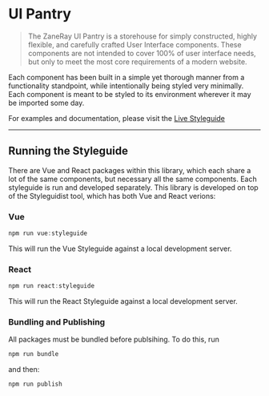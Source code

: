 # UI Pantry

> The ZaneRay UI Pantry is a storehouse for simply constructed, highly flexible, and carefully crafted User Interface components.  These components are not intended to cover 100% of user interface needs, but only to meet the most core requirements of a modern website.

Each component has been built in a simple yet thorough manner from a functionality standpoint, while intentionally being styled very minimally.  Each component is meant to be styled to its environment wherever it may be imported some day.

For examples and documentation, please visit the [Live Styleguide](https://zr-vue.netlify.app/)

---

## Running the Styleguide

There are Vue and React packages within this library, which each share a lot of the same components, but necessary all the same components.  Each styleguide is run and developed separately.  This library is developed on top of the Styleguidist tool, which has both Vue and React verions:

### Vue

```jsx harmony
npm run vue:styleguide
```

This will run the Vue Styleguide against a local development server.

### React

```jsx harmony
npm run react:styleguide
```

This will run the React Styleguide against a local development server.

### Bundling and Publishing
All packages must be bundled before publsihing.  To do this, run

```jsx harmony
npm run bundle
```

and then:

```jsx
npm run publish
```

